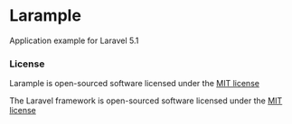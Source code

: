 # Larample
Application example for Laravel 5.1

### License

Larample is open-sourced software licensed under the [MIT license](http://opensource.org/licenses/MIT)

The Laravel framework is open-sourced software licensed under the [MIT license](http://opensource.org/licenses/MIT)
